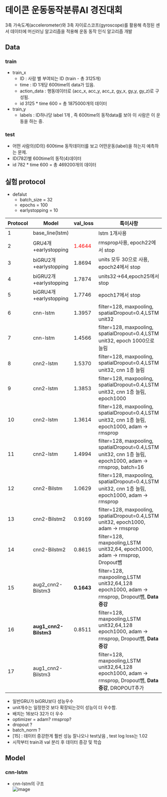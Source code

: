 # 데이콘 운동동작분류AI 경진대회
3축 가속도계(accelerometer)와 3축 자이로스코프(gyroscope)를 활용해 측정된 센서 데이터에 머신러닝 알고리즘을 적용해 운동 동작 인식 알고리즘 개발
## Data
### train
- train_x
  - ID : 사람 별 부여되는 ID (train - 총 3125개)
  - time : ID 1개당 600time의 data가 있음.
  - action_data : 행동데이터로 (acc_x, acc_y, acc_z, gy_x, gy_y, gy_z)로 구성됨.
  - id 3125 * time 600 = 총 1875000개의 데이터
- train_y
  - labels : ID하나당 label 1개 , 즉 600time의 동작data를 보아 이 사람은 이 운동을 하는 중.
### test
- 어떤 사람의(ID의) 600time 동작데이터를 보고 어떤운동(label)을 하는지 예측하는 문제.
- ID(782)별 600time의 동작(4)데이터
- id 782 * time 600 = 총 469200개의 데이터

## 실험 protocol
- defalut
  - batch_size = 32
  - epochs = 100
  - earlystopping = 10
  
|Protocol|Model|val_loss|특이사항|
|---|---|---|---|
|1|base_line(lstm)||lstm 1개사용|
|2|GRU4개+earlystopping|<span style="color:red">1.4644</span>|rmsprop사용, epoch22에서 stop|
|3|biGRU2개+earlystopping|1.8694|units 모두 30으로 사용, epoch24에서 stop|
|4|biGRU2개+earlystopping|1.7874|units32->64,epoch25에서 stop| 
|5|biGRU4개+earlystopping|1.7746|epoch17에서 stop|
|6|cnn-lstm|1.3957|filter=128, maxpooling, spatialDropout=0.4,LSTM unit32|
|7|cnn-lstm|1.4566|filter=128, maxpooling, spatialDropout=0.4,LSTM unit32, epoch 1000으로 늘림|
|8|cnn2-lstm|1.5370 |filter=128, maxpooling, spatialDropout=0.4,LSTM unit32, cnn 1층 늘림|
|9|cnn2-lstm|1.3853 |filter=128, maxpooling, spatialDropout=0.4,LSTM unit32, cnn 1층 늘림, epoch1000|
|10|cnn2-lstm|1.3614 |filter=128, maxpooling, spatialDropout=0.4,LSTM unit32, cnn 1층 늘림, epoch1000, adam -> rmsprop|
|11|cnn2-lstm|1.4994 |filter=128, maxpooling, spatialDropout=0.4,LSTM unit32, cnn 1층 늘림, epoch1000, adam -> rmsprop, batch=16|
|12|cnn2-Bilstm|1.0629 |filter=128, maxpooling, spatialDropout=0.4,LSTM unit32, cnn 1층 늘림, epoch1000, adam -> rmsprop|
|13|cnn2-Bilstm2|0.9169 |filter=128, maxpooling, spatialDropout=0.4,LSTM unit32, epoch1000, adam -> rmsprop|
|14|cnn2-Bilstm2|0.8615 |filter=128, maxpooling,LSTM unit32,64, epoch1000, adam -> rmsprop, Dropout뺌|
|15|aug2_cnn2-Bilstm3|**0.1643** |filter=128, maxpooling,LSTM unit32,64,128 epoch1000, adam -> rmsprop, Dropout뺌, **Data증강**|
|16|**aug1_cnn2-Bilstm3**|0.8511|filter=128, maxpooling,LSTM unit32,64,128 epoch1000, adam -> rmsprop, Dropout뺌, **Data증강**|
|17|aug1_cnn2-Bilstm3||filter=128, maxpooling,LSTM unit32,64,128 epoch1000, adam -> rmsprop, Dropout뺌, **Data증강**, DROPOUT추가|

- 일반GRU가 biGRU보다 성능우수
- unit개수는 일정한것 보다 확장되는것이 성능이 더 우수함.
- 배치는 16보다 32가 더 우수
- optimizer = adam? rmsprop?
- dropout ?
- batch_norm ?
- [15] : 데이터 증강한게 훨씬 성능 잘나오나 test낮음 , test log loss는 1.02
- 시작부터 train과 val 분리 후 데이터 증강 및 학습 


## Model
### cnn-lstm
- cnn-lstm의 구조\
![image](https://user-images.githubusercontent.com/70633080/108026447-b414b680-706b-11eb-9e99-d9612c719fb5.png)
